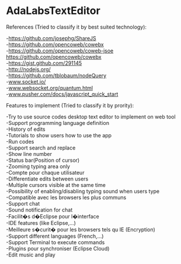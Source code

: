 AdaLabsTextEditor
================

References (Tried to classify it by best suited technology):

-https://github.com/josephg/ShareJS<br>
-https://github.com/opencoweb/cowebx<br>
-https://github.com/opencoweb/coweb-jsoe<br>
https://github.com/opencoweb/cowebx<br>
-https://gist.github.com/291145<br>
-http://nodejs.org/<br>
-https://github.com/tblobaum/nodeQuery<br>
-www.socket.io/<br>
-www.websocket.org/quantum.html<br>
-www.pusher.com/docs/javascript_quick_start

Features to implement (Tried to classify it by prority):

-Try to use source codes desktop text editor to implement on web tool<br>
-Support programming language definition<br>
-History of edits<br>
-Tutorials to show users how to use the app<br>
-Run codes<br>
-Support search and replace<br>
-Show line number<br>
-Status bar(Position of cursor)<br>
-Zooming typing area only<br>
-Compte pour chaque utilisateur<br>
-Differentiate edits between users<br>
-Multiple cursors visible at the same time<br>
-Possibility of enabling/disabling typing sound when users type<br>
-Compatible avec les browsers les plus communs<br>
-Support chat<br>
-Sound notification for chat<br>
-Facilit�s d�Eclipse pour l�interface<br>
-IDE features (like Eclipse,...)<br>
-Meilleure s�curit� pour les browsers tels qu IE (Encryption)<br>
-Support different languages (French,...)<br>
-Support Terminal to execute commands<br>
-Plugins pour synchroniser (Eclipse Cloud)<br>
-Edit music and play
